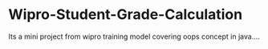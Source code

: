 # Wipro-Student-Grade-Calculation
Its a mini project from wipro training model covering oops concept in java....
